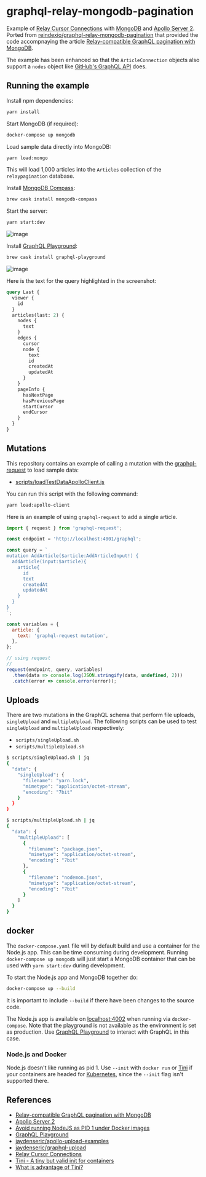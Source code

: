 # graphql-relay-mongodb-pagination

Example of [Relay Cursor Connections](https://facebook.github.io/relay/graphql/connections.htm)
with [MongoDB](https://www.mongodb.com/) and
[Apollo Server 2](https://www.apollographql.com/docs/apollo-server/).
Ported from [reindexio/graphql-relay-mongodb-pagination](https://github.com/reindexio/graphql-relay-mongodb-pagination)
that provided the code accompnaying the article
[Relay-compatible GraphQL pagination with MongoDB](https://www.reindex.io/blog/relay-graphql-pagination-with-mongodb/).

The example has been enhanced so that the `ArticleConnection` objects
also support a `nodes` object like [GitHub's GraphQL API](https://developer.github.com/v4/guides/forming-calls/) does.

## Running the example

Install npm dependencies:

```bash
yarn install
```

Start MongoDB (if required):

```bash
docker-compose up mongodb
```

Load sample data directly into MongoDB:

```bash
yarn load:mongo
```

This will load 1,000 articles into the `Articles` collection of the
`relaypagination` database.

Install [MongoDB Compass](https://www.mongodb.com/products/compass):

```bash
brew cask install mongodb-compass
```

Start the server:

```bash
yarn start:dev
```

![image](https://user-images.githubusercontent.com/5160593/70457488-1b48db00-1a65-11ea-887d-7db4cd306f24.png)

Install [GraphQL Playground](https://github.com/prisma-labs/graphql-playground):

```bash
brew cask install graphql-playground
```

![image](https://user-images.githubusercontent.com/5160593/70457308-ca38e700-1a64-11ea-9133-f714d3b29a24.png)

Here is the text for the query highlighted in the screenshot:

```graphql
query Last {
  viewer {
    id
  }
  articles(last: 2) {
    nodes {
      text
    }
    edges {
      cursor
      node {
        text
        id
        createdAt
        updatedAt
      }
    }
    pageInfo {
      hasNextPage
      hasPreviousPage
      startCursor
      endCursor
    }
  }
}
```

## Mutations

This repository contains an example of calling a mutation with the [graphql-request](https://github.com/prisma-labs/graphql-request)
to load sample data:

- [scripts/loadTestDataApolloClient.js](scripts/loadTestDataApolloClient.js)

You can run this script with the following command:

```bash
yarn load:apollo-client
```

Here is an example of using `graphql-request` to add a single article.

```javascript
import { request } from 'graphql-request';

const endpoint = 'http://localhost:4001/graphql';

const query = `
mutation AddArticle($article:AddArticleInput!) {
  addArticle(input:$article){
    article{
      id
      text
      createdAt
      updatedAt
    }
  }
}
`;

const variables = {
  article: {
    text: 'graphql-request mutation',
  },
};

// using request
//
request(endpoint, query, variables)
  .then(data => console.log(JSON.stringify(data, undefined, 2)))
  .catch(error => console.error(error));
```

## Uploads

There are two mutations in the GraphQL schema that perform file uploads,
`singleUpload` and `multipleUpload`. The following scripts can be used
to test `singleUpload` and `multipleUpload` respectively:

- `scripts/singleUpload.sh`
- `scripts/multipleUpload.sh`

```bash
$ scripts/singleUpload.sh | jq
{
  "data": {
    "singleUpload": {
      "filename": "yarn.lock",
      "mimetype": "application/octet-stream",
      "encoding": "7bit"
    }
  }
}
```

```bash
$ scripts/multipleUpload.sh | jq
{
  "data": {
    "multipleUpload": [
      {
        "filename": "package.json",
        "mimetype": "application/octet-stream",
        "encoding": "7bit"
      },
      {
        "filename": "nodemon.json",
        "mimetype": "application/octet-stream",
        "encoding": "7bit"
      }
    ]
  }
}
```

## docker

The `docker-compose.yaml` file will by default build and use a container
for the Node.js app. This can be time consuming during development.
Running `docker-compose up mongodb` will just start a MongoDB container
that can be used with `yarn start:dev` during development.

To start the Node.js app and MongoDB together do:

```bash
docker-compose up --build
```

It is important to include `--build` if there have been changes to the
source code.

The Node.js app is available on [localhost:4002](http://localhost:4002)
when running via `docker-compose`. Note that the playground is not available
as the environment is set as production. Use
[GraphQL Playground](https://github.com/prisma-labs/graphql-playground)
to interact with GraphQL in this case.

### Node.js and Docker

Node.js doesn't like running as pid 1. Use `--init` with `docker run`
or [Tini](https://github.com/krallin/tini) if your containers are headed
for [Kubernetes](https://kubernetes.io/), since the `--init` flag isn't supported there.

## References

- [Relay-compatible GraphQL pagination with MongoDB](https://www.reindex.io/blog/relay-graphql-pagination-with-mongodb/)
- [Apollo Server 2](https://www.apollographql.com/docs/apollo-server/)
- [Avoid running NodeJS as PID 1 under Docker images](https://www.elastic.io/nodejs-as-pid-1-under-docker-images/)
- [GraphQL Playground](https://github.com/prisma-labs/graphql-playground)
- [jaydenseric/apollo-upload-examples](https://github.com/jaydenseric/apollo-upload-examples)
- [jaydenseric/graphql-upload](https://github.com/jaydenseric/graphql-upload)
- [Relay Cursor Connections](https://facebook.github.io/relay/graphql/connections.htm)
- [Tini - A tiny but valid init for containers](https://github.com/krallin/tini)
- [What is advantage of Tini?](https://github.com/krallin/tini/issues/8#issuecomment-146135930)

